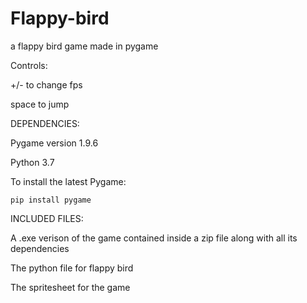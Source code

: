 # Flappy-bird
a flappy bird game made in pygame

Controls:

+/- to change fps

space to jump

DEPENDENCIES:

  Pygame version 1.9.6
  
  Python 3.7
  
  To install the latest Pygame:
  
    pip install pygame

INCLUDED FILES:

  A .exe verison of the game contained inside a zip file along with all its dependencies
  
  The python file for flappy bird
  
  The spritesheet for the game 
